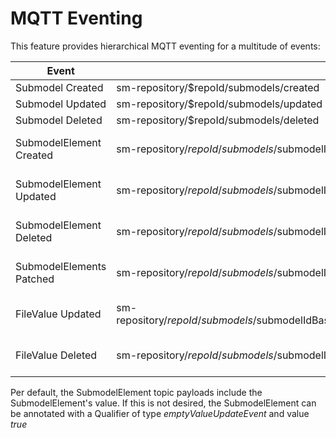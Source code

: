 # MQTT Eventing
This feature provides hierarchical MQTT eventing for a multitude of events:

| Event                   | Topic                                                                                             | Payload                      |
| ----------------------- | ------------------------------------------------------------------------------------------------- | ---------------------------- |
| Submodel Created        | sm-repository/$repoId/submodels/created                                                           | Created SM JSON              |
| Submodel Updated        | sm-repository/$repoId/submodels/updated                                                           | Updated SM JSON              |
| Submodel Deleted        | sm-repository/$repoId/submodels/deleted                                                           | Deleted SM JSON              |
| SubmodelElement Created | sm-repository/$repoId/submodels/$submodelIdBase64URLEncoded/submodelElements/$idShortPath/created | Created SubmodelElement JSON |
| SubmodelElement Updated | sm-repository/$repoId/submodels/$submodelIdBase64URLEncoded/submodelElements/$idShortPath/updated | Updated SubmodelElement JSON |
| SubmodelElement Deleted | sm-repository/$repoId/submodels/$submodelIdBase64URLEncoded/submodelElements/$idShortPath/deleted | Deleted SubmodelElement JSON |
| SubmodelElements Patched | sm-repository/$repoId/submodels/$submodelIdBase64URLEncoded/submodelElements/patched | Patched SubmodelElements JSON |
| FileValue Updated | sm-repository/$repoId/submodels/$submodelIdBase64URLEncoded/submodelElements/$idShortPath/fileValue/$fileName/updated | Updated SubmodelElement JSON |
| FileValue Deleted | sm-repository/$repoId/submodels/$submodelIdBase64URLEncoded/submodelElements/$idShortPath/fileValue/deleted | Deleted SubmodelElement JSON |

Per default, the SubmodelElement topic payloads include the SubmodelElement's value. If this is not desired, the SubmodelElement can be annotated with a Qualifier of type *emptyValueUpdateEvent* and value *true* 